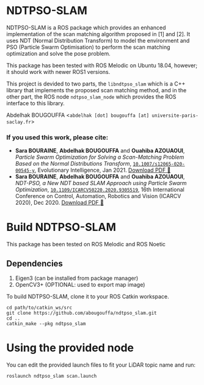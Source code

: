 NDTPSO-SLAM
===========

NDTPSO-SLAM is a ROS package which provides an enhanced implementation of the scan matching algorithm proposed in [1] and [2].
It uses NDT (Normal Distribution Transform) to model the environment and PSO (Particle Swarm Optimisation) to perform the scan matching optimization and solve the pose problem.

This package has been tested with ROS Melodic on Ubuntu 18.04, however; it should work with newer ROS1 versions.

This project is devided to two parts, the `libndtpso_slam` which is a C++ library that implements the proposed scan matching method, and in the other part, the ROS node `ndtpso_slam_node` which provides the ROS interface to this library.

Abdelhak BOUGOUFFA
<`abdelhak [dot] bougouffa [at] universite-paris-saclay.fr`>

### If you used this work, please cite:
- **Sara BOURAINE**, **Abdelhak BOUGOUFFA** and **Ouahiba AZOUAOUI**, _Particle Swarm Optimization for Solving a Scan-Matching Problem Based on the Normal Distributions Transform_, [`10.1007/s12065-020-00545-y`](https://doi.org/10.1007/s12065-020-00545-y), Evolutionary Intelligence, Jan 2021. [Download PDF :newspaper:](https://abdelhakbougouffa.pro/pdf/2021-PSO-Scan-Matching.pdf)
- **Sara BOURAINE**, **Abdelhak BOUGOUFFA** and **Ouahiba AZOUAOUI**, _NDT-PSO, a New NDT based SLAM Approach using Particle Swarm Optimization_, [`10.1109/ICARCV50220.2020.9305519`](https://doi.org/10.1109/ICARCV50220.2020.9305519), 16th International Conference on Control, Automation, Robotics and Vision (ICARCV 2020), Dec 2020. [Download PDF :newspaper:](https://abdelhakbougouffa.pro/pdf/2020-NDT-PSO.pdf)

# Build NDTPSO-SLAM
This package has been tested on ROS Melodic and ROS Noetic

## Dependencies
1. Eigen3 (can be installed from package manager)
2. OpenCV3+ (OPTIONAL: used to export map image)

To build NDTPSO-SLAM, clone it to your ROS Catkin workspace.

```shell
cd path/to/catkin_ws/src
git clone https://github.com/abougouffa/ndtpso_slam.git
cd ..
catkin_make --pkg ndtpso_slam
```

# Using the provided node
You can edit the provided launch files to fit your LiDAR topic name and run:

```shell
roslaunch ndtpso_slam scan.launch
```
